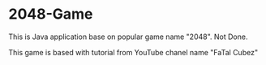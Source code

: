 # 2048-Game
This is Java application base on popular game name "2048". Not Done.

This game is based with tutorial from YouTube chanel name "FaTal Cubez"

